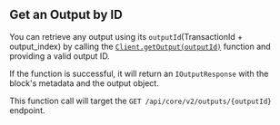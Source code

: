 ## Get an Output by ID

You can retrieve any output using its `outputId`(TransactionId + output_index) by calling
the [`Client.getOutput(outputId)`](./../libraries/nodejs/references/classes/Client#getoutput) function and providing a
valid output ID. 

If the function is successful, it will return an `IOutputResponse` with the block's metadata and the
output object.

This function call will target the `GET /api/core/v2/outputs/{outputId}` endpoint.